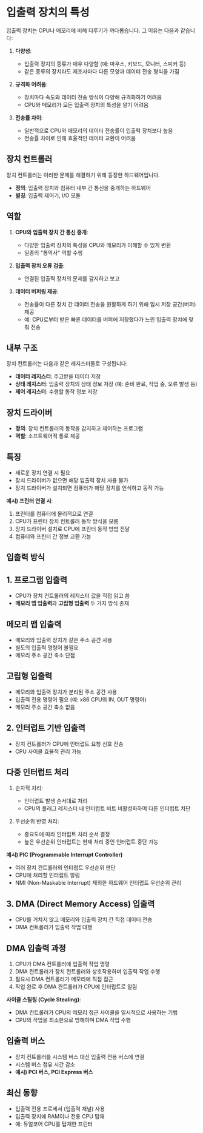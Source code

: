 # 입출력 장치의 특성

입출력 장치는 CPU나 메모리에 비해 다루기가 까다롭습니다. 그 이유는 다음과 같습니다:

1. **다양성**:
   
   - 입출력 장치의 종류가 매우 다양함 (예: 마우스, 키보드, 모니터, 스피커 등)
   - 같은 종류의 장치라도 제조사마다 다른 모양과 데이터 전송 형식을 가짐

2. **규격화 어려움**:
   
   - 장치마다 속도와 데이터 전송 방식이 다양해 규격화하기 어려움
   - CPU와 메모리가 모든 입출력 장치의 특성을 알기 어려움

3. **전송률 차이**:
   
   - 일반적으로 CPU와 메모리의 데이터 전송률이 입출력 장치보다 높음
   - 전송률 차이로 인해 효율적인 데이터 교환이 어려움

## 장치 컨트롤러

장치 컨트롤러는 이러한 문제를 해결하기 위해 등장한 하드웨어입니다.

- **정의**: 입출력 장치와 컴퓨터 내부 간 통신을 중개하는 하드웨어
- **별칭**: 입출력 제어기, I/O 모듈

## 역할

1. **CPU와 입출력 장치 간 통신 중개**:
   
   - 다양한 입출력 장치의 특성을 CPU와 메모리가 이해할 수 있게 변환
   - 일종의 "통역사" 역할 수행

2. **입출력 장치 오류 검출**:
   
   - 연결된 입출력 장치의 문제를 감지하고 보고

3. **데이터 버퍼링 제공**:
   
   - 전송률이 다른 장치 간 데이터 전송을 원활하게 하기 위해 임시 저장 공간(버퍼) 제공
   - 예: CPU로부터 받은 빠른 데이터를 버퍼에 저장했다가 느린 입출력 장치에 맞춰 전송

## 내부 구조

장치 컨트롤러는 다음과 같은 레지스터들로 구성됩니다:

- **데이터 레지스터**: 주고받을 데이터 저장
- **상태 레지스터**: 입출력 장치의 상태 정보 저장 (예: 준비 완료, 작업 중, 오류 발생 등)
- **제어 레지스터**: 수행할 동작 정보 저장

## 장치 드라이버

- **정의**: 장치 컨트롤러의 동작을 감지하고 제어하는 프로그램
- **역할**: 소프트웨어적 통로 제공

## 특징

- 새로운 장치 연결 시 필요
- 장치 드라이버가 없으면 해당 입출력 장치 사용 불가
- 장치 드라이버가 설치되면 컴퓨터가 해당 장치를 인식하고 동작 가능

**예시) 프린터 연결 시**:

1. 프린터를 컴퓨터에 물리적으로 연결
2. CPU가 프린터 장치 컨트롤러 동작 방식을 모름
3. 장치 드라이버 설치로 CPU에 프린터 동작 방법 전달
4. 컴퓨터와 프린터 간 정보 교환 가능

## 입출력 방식

## 1. 프로그램 입출력

- CPU가 장치 컨트롤러의 레지스터 값을 직접 읽고 씀
- **메모리 맵 입출력**과 **고립형 입출력** 두 가지 방식 존재

## 메모리 맵 입출력

- 메모리와 입출력 장치가 같은 주소 공간 사용
- 별도의 입출력 명령어 불필요
- 메모리 주소 공간 축소 단점

## 고립형 입출력

- 메모리와 입출력 장치가 분리된 주소 공간 사용
- 입출력 전용 명령어 필요 (예: x86 CPU의 IN, OUT 명령어)
- 메모리 주소 공간 축소 없음

## 2. 인터럽트 기반 입출력

- 장치 컨트롤러가 CPU에 인터럽트 요청 신호 전송
- CPU 사이클 효율적 관리 가능

## 다중 인터럽트 처리

1. 순차적 처리:
   
   - 인터럽트 발생 순서대로 처리
   - CPU의 플래그 레지스터 내 인터럽트 비트 비활성화하여 다른 인터럽트 차단

2. 우선순위 반영 처리:
   
   - 중요도에 따라 인터럽트 처리 순서 결정
   - 높은 우선순위 인터럽트는 현재 처리 중인 인터럽트 중단 가능

**예시) PIC (Programmable Interrupt Controller)**

- 여러 장치 컨트롤러의 인터럽트 우선순위 판단
- CPU에 처리할 인터럽트 알림
- NMI (Non-Maskable Interrupt) 제외한 하드웨어 인터럽트 우선순위 관리

## 3. DMA (Direct Memory Access) 입출력

- CPU를 거치지 않고 메모리와 입출력 장치 간 직접 데이터 전송
- DMA 컨트롤러가 입출력 작업 대행

## DMA 입출력 과정

1. CPU가 DMA 컨트롤러에 입출력 작업 명령
2. DMA 컨트롤러가 장치 컨트롤러와 상호작용하며 입출력 작업 수행
3. 필요시 DMA 컨트롤러가 메모리에 직접 접근
4. 작업 완료 후 DMA 컨트롤러가 CPU에 인터럽트로 알림

**사이클 스틸링 (Cycle Stealing)**:

- DMA 컨트롤러가 CPU의 메모리 접근 사이클을 일시적으로 사용하는 기법
- CPU의 작업을 최소한으로 방해하며 DMA 작업 수행

## 입출력 버스

- 장치 컨트롤러를 시스템 버스 대신 입출력 전용 버스에 연결
- 시스템 버스 점유 시간 감소
- **예시) PCI 버스, PCI Express 버스**

## 최신 동향

- 입출력 전용 프로세서 (입출력 채널) 사용
- 입출력 장치에 RAM이나 전용 CPU 탑재
- 예: 듀얼코어 CPU를 탑재한 프린터
